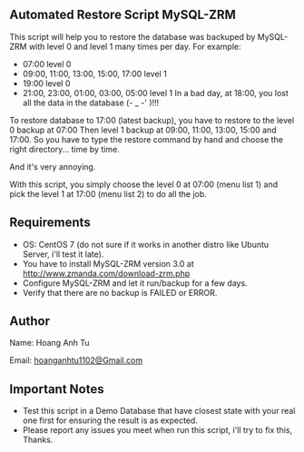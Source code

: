 ## Automated Restore Script MySQL-ZRM
This script will help you to restore the database was backuped by MySQL-ZRM with level 0 and level 1 many times per day. For example:
- 07:00 level 0
- 09:00, 11:00, 13:00, 15:00, 17:00 level 1
- 19:00 level 0
- 21:00, 23:00, 01:00, 03:00, 05:00 level 1
In a bad day, at 18:00, you lost all the data in the database (- _  -' )!!!

To restore database to 17:00 (latest backup), you have to restore to the level 0 backup at 07:00 Then level 1 backup at 09:00, 11:00, 13:00, 15:00 and 17:00. So you have to type the restore command by hand and choose the right directory... time by time.

And it's very annoying.

With this script, you simply choose the level 0 at 07:00 (menu list 1) and pick the level 1 at 17:00 (menu list 2) to do all the job.

## Requirements
- OS: CentOS 7 (do not sure if it works in another distro like Ubuntu Server, i'll test it late).
- You have to install MySQL-ZRM version 3.0 at http://www.zmanda.com/download-zrm.php
- Configure MySQL-ZRM and let it run/backup for a few days.
- Verify that there are no backup is FAILED or ERROR.

## Author
Name: Hoang Anh Tu

Email: hoanganhtu1102@Gmail.com

## Important Notes
- Test this script in a Demo Database that have closest state with your real one first for ensuring the result is as expected.
- Please report any issues you meet when run this script, i'll try to fix this, Thanks.
